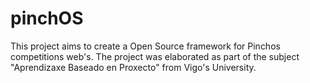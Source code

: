 pinchOS
=======

This project aims to create a Open Source framework for Pinchos competitions web's.
The project was elaborated as part of the subject "Aprendizaxe Baseado en Proxecto" from Vigo's University.